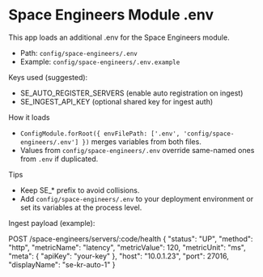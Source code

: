 # Space Engineers Module .env

This app loads an additional .env for the Space Engineers module.

- Path: `config/space-engineers/.env`
- Example: `config/space-engineers/.env.example`

Keys used (suggested):
- SE_AUTO_REGISTER_SERVERS (enable auto registration on ingest)
- SE_INGEST_API_KEY (optional shared key for ingest auth)

How it loads
- `ConfigModule.forRoot({ envFilePath: ['.env', 'config/space-engineers/.env'] })` merges variables from both files.
- Values from `config/space-engineers/.env` override same-named ones from `.env` if duplicated.

Tips
- Keep SE_* prefix to avoid collisions.
- Add `config/space-engineers/.env` to your deployment environment or set its variables at the process level.

Ingest payload (example):

POST /space-engineers/servers/:code/health
{
	"status": "UP",
	"method": "http",
	"metricName": "latency",
	"metricValue": 120,
	"metricUnit": "ms",
	"meta": { "apiKey": "your-key" },
	"host": "10.0.1.23",
	"port": 27016,
	"displayName": "se-kr-auto-1"
}
